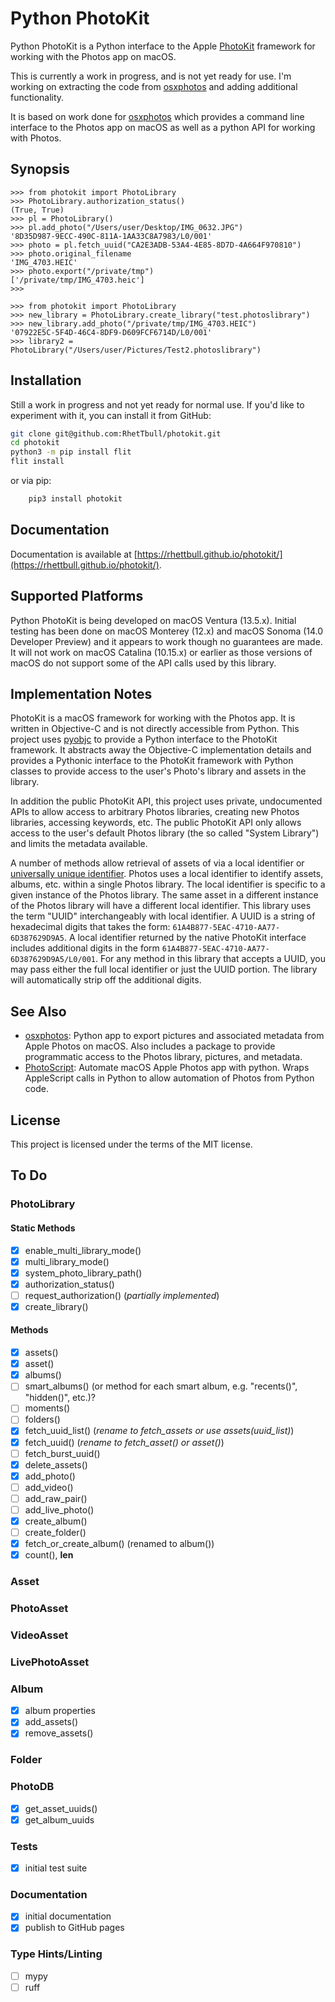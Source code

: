 # Python PhotoKit

Python PhotoKit is a Python interface to the Apple [PhotoKit](https://developer.apple.com/documentation/photokit) framework for working with the Photos app on macOS.

This is currently a work in progress, and is not yet ready for use. I'm working on extracting the code from [osxphotos](https://github.com/RhetTbull/osxphotos) and adding additional functionality.

It is based on work done for [osxphotos](https://github.com/RhetTbull/osxphotos) which provides a command line interface to the Photos app on macOS as well as a python API for working with Photos.

## Synopsis

```pycon
>>> from photokit import PhotoLibrary
>>> PhotoLibrary.authorization_status()
(True, True)
>>> pl = PhotoLibrary()
>>> pl.add_photo("/Users/user/Desktop/IMG_0632.JPG")
'8D35D987-9ECC-490C-811A-1AA33C8A7983/L0/001'
>>> photo = pl.fetch_uuid("CA2E3ADB-53A4-4E85-8D7D-4A664F970810")
>>> photo.original_filename
'IMG_4703.HEIC'
>>> photo.export("/private/tmp")
['/private/tmp/IMG_4703.heic']
>>>
```

```pycon
>>> from photokit import PhotoLibrary
>>> new_library = PhotoLibrary.create_library("test.photoslibrary")
>>> new_library.add_photo("/private/tmp/IMG_4703.HEIC")
'07922E5C-5F4D-46C4-8DF9-D609FCF6714D/L0/001'
>>> library2 = PhotoLibrary("/Users/user/Pictures/Test2.photoslibrary")
```

## Installation

Still a work in progress and not yet ready for normal use. If you'd like to experiment with it, you can install it from GitHub:

```bash
git clone git@github.com:RhetTbull/photokit.git
cd photokit
python3 -m pip install flit
flit install
```

or via pip:

```bash
    pip3 install photokit
```

## Documentation

Documentation is available at [https://rhettbull.github.io/photokit/](https://rhettbull.github.io/photokit/).

## Supported Platforms

Python PhotoKit is being developed on macOS Ventura (13.5.x). Initial testing has been done on macOS Monterey (12.x) and macOS Sonoma (14.0 Developer Preview) and it appears to work though no guarantees are made. It will not work on macOS Catalina (10.15.x) or earlier as those versions of macOS do not support some of the API calls used by this library.

## Implementation Notes

PhotoKit is a macOS framework for working with the Photos app.  It is written in Objective-C and is not directly accessible from Python.  This project uses [pyobjc](https://github.com/ronaldoussoren/pyobjc) to provide a Python interface to the PhotoKit framework. It abstracts away the Objective-C implementation details and provides a Pythonic interface to the PhotoKit framework with Python classes to provide access to the user's Photo's library and assets in the library.

In addition the public PhotoKit API, this project uses private, undocumented APIs to allow access to arbitrary Photos libraries, creating new Photos libraries, accessing keywords, etc. The public PhotoKit API only allows access to the user's default Photos library (the so called "System Library") and limits the metadata available.

A number of methods allow retrieval of assets of via a local identifier or [universally unique identifier](https://en.wikipedia.org/wiki/Universally_unique_identifier). Photos uses a local identifier to identify assets, albums, etc. within a single Photos library. The local identifier is specific to a given instance of the Photos library. The same asset in a different instance of the Photos library will have a different local identifier. This library uses the term "UUID" interchangeably with local identifier. A UUID is a string of hexadecimal digits that takes the form: `61A4B877-5EAC-4710-AA77-6D387629D9A5`. A local identifier returned by the native PhotoKit interface includes additional digits in the form `61A4B877-5EAC-4710-AA77-6D387629D9A5/L0/001`. For any method in this library that accepts a UUID, you may pass either the full local identifier or just the UUID portion. The library will automatically strip off the additional digits.

## See Also

- [osxphotos](https://github.com/RhetTbull/osxphotos): Python app to export pictures and associated metadata from Apple Photos on macOS. Also includes a package to provide programmatic access to the Photos library, pictures, and metadata.
- [PhotoScript](https://github.com/RhetTbull/PhotoScript): Automate macOS Apple Photos app with python. Wraps AppleScript calls in Python to allow automation of Photos from Python code.

## License

This project is licensed under the terms of the MIT license.

## To Do

### PhotoLibrary

#### Static Methods

- [x] enable_multi_library_mode()
- [x] multi_library_mode()
- [x] system_photo_library_path()
- [x] authorization_status()
- [ ] request_authorization() (*partially implemented*)
- [x] create_library()

#### Methods

- [x] assets()
- [x] asset()
- [x] albums()
- [ ] smart_albums() (or method for each smart album, e.g. "recents()", "hidden()", etc.)?
- [ ] moments()
- [ ] folders()
- [x] fetch_uuid_list() (*rename to fetch_assets or use assets(uuid_list)*)
- [x] fetch_uuid() (*rename to fetch_asset() or asset()*)
- [ ] fetch_burst_uuid()
- [x] delete_assets()
- [x] add_photo()
- [ ] add_video()
- [ ] add_raw_pair()
- [ ] add_live_photo()
- [x] create_album()
- [ ] create_folder()
- [x] fetch_or_create_album() (renamed to album())
- [x] count(), __len__

### Asset

### PhotoAsset

### VideoAsset

### LivePhotoAsset

### Album

- [x] album properties
- [x] add_assets()
- [x] remove_assets()

### Folder

### PhotoDB

- [x] get_asset_uuids()
- [x] get_album_uuids

### Tests

- [x] initial test suite

### Documentation

- [x] initial documentation
- [x] publish to GitHub pages

### Type Hints/Linting

- [ ] mypy
- [ ] ruff
